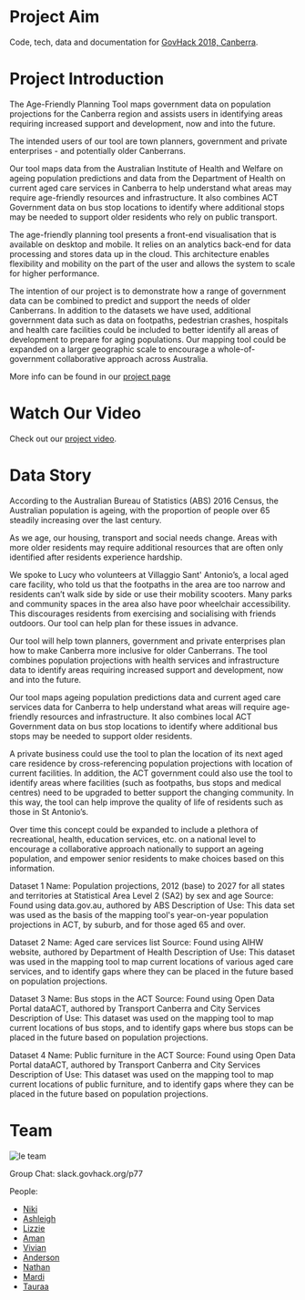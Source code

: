 # Project Aim 
Code, tech, data and documentation for [GovHack 2018, Canberra](https://2018.hackerspace.govhack.org/events/canberra_australian_capital_territory).

# Project Introduction 

The Age-Friendly Planning Tool maps government data on population projections for the Canberra region and assists users in identifying areas requiring increased support and development, now and into the future.

The intended users of our tool are town planners, government and private enterprises - and potentially older Canberrans.

Our tool maps data from the Australian Institute of Health and Welfare on ageing population predictions and data from the Department of Health on current aged care services in Canberra to help understand what areas may require age-friendly resources and infrastructure.  It also combines ACT Government data on bus stop locations to identify where additional stops may be needed to support older residents who rely on public transport. 

The age-friendly planning tool presents a front-end visualisation that is available on desktop and mobile. It relies on an analytics back-end for data processing and stores data up in the cloud. This architecture enables flexibility and mobility on the part of the user and allows the system to scale for higher performance.

The intention of our project is to demonstrate how a range of government data can be combined to predict and support the needs of older Canberrans. In addition to the datasets we have used, additional government data such as data on footpaths, pedestrian crashes, hospitals and health care facilities could be included to better identify all areas of development to prepare for aging populations. Our mapping tool could be expanded on a larger geographic scale to encourage a whole-of-government collaborative approach across Australia.

More info can be found in our [project page](https://2018.hackerspace.govhack.org/team_management/teams/77)

# Watch Our Video 

Check out our [project video](https://youtu.be/z3dE60UHRyM).

# Data Story

According to the Australian Bureau of Statistics (ABS) 2016 Census, the Australian population is ageing, with the proportion of people over 65 steadily increasing over the last century. 

As we age, our housing, transport and social needs change. Areas with more older residents may require additional resources that are often only identified after residents experience hardship. 

We spoke to Lucy who volunteers at Villaggio Sant' Antonio’s, a local aged care facility, who told us that the footpaths in the area are too narrow and residents can’t walk side by side or use their mobility scooters. Many parks and community spaces in the area also have poor wheelchair accessibility. This discourages residents from exercising and socialising with friends outdoors. Our tool can help plan for these issues in advance.

Our tool will help town planners, government and private enterprises plan how to make Canberra more inclusive for older Canberrans. The tool combines population projections with health services and infrastructure data to identify areas requiring increased support and development, now and into the future.

Our tool maps ageing population predictions data and current aged care services data for Canberra to help understand what areas will require age-friendly resources and infrastructure.  It also combines local ACT Government data on bus stop locations to identify where additional bus stops may be needed to support older residents. 

A private business could use the tool to plan the location of its next aged care residence by cross-referencing population projections with location of current facilities. In addition, the ACT government could also use the tool to identify areas where facilities (such as footpaths, bus stops and medical centres) need to be upgraded to better support the changing community. In this way, the tool can help improve the quality of life of residents such as those in St Antonio’s.

Over time this concept could be expanded to include a plethora of recreational, health, education services, etc. on a national level to encourage a collaborative approach nationally to support an ageing population, and empower senior residents to make choices based on this information.

Dataset 1
Name: Population projections, 2012 (base) to 2027 for all states and territories at Statistical Area Level 2 (SA2) by sex and age
Source: Found using data.gov.au, authored by ABS
Description of Use: This data set was used as the basis of the mapping tool's year-on-year population projections in ACT, by suburb, and for those aged 65 and over.

Dataset 2
Name: Aged care services list
Source: Found using AIHW website, authored by Department of Health
Description of Use: This dataset was used in the mapping tool to map current locations of various aged care services, and to identify gaps where they can be placed in the future based on population projections.

Dataset 3
Name: Bus stops in the ACT
Source: Found using Open Data Portal dataACT, authored by Transport Canberra and City Services
Description of Use: This dataset was used on the mapping tool to map current locations of bus stops, and to identify gaps where bus stops can be placed in the future based on population projections.

Dataset 4
Name: Public furniture in the ACT
Source: Found using Open Data Portal dataACT, authored by Transport Canberra and City Services
Description of Use: This dataset was used on the mapping tool to map current locations of public furniture, and to identify gaps where they can be placed in the future based on population projections.

# Team

![le team](pix/IMG_1854.JPG)

Group Chat: slack.govhack.org/p77

People:
- [Niki](http://linkedin.com/in/nicole-sabel-176a35129)
- [Ashleigh](https://www.linkedin.com/in/ashleigh-blechynden-b0b718110/)
- [Lizzie](http://linkedin.com/in/elizabeth-manners-440a20a1)
- [Aman](mailto:aman-rose@live.com.au)
- [Vivian](https://www.linkedin.com/in/vivian-chan-536734102/)
- [Anderson](https://au.linkedin.com/in/anderson-cheung-0b766956)
- [Nathan](mailto:nryanicus@gmail.com)
- [Mardi](https://ma-al.github.io)
- [Tauraa](http://linkedin.com/in/tauraa-exham-355733143)
